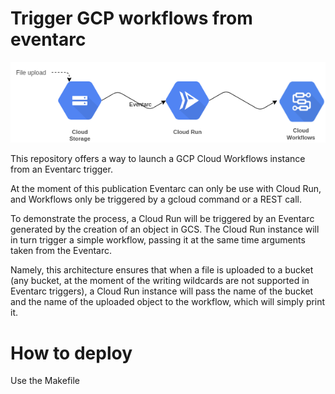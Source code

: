 # Trigger GCP workflows from eventarc

![Solution diagram](bin/diagram.png?raw=true "Solution schema")

This repository offers a way to launch a GCP Cloud Workflows instance from an Eventarc trigger.

At the moment of this publication Eventarc can only be use with Cloud Run, and Workflows only be triggered by a gcloud command or a REST call.

To demonstrate the process, a Cloud Run will be triggered by an Eventarc generated by the creation of an object in GCS. The Cloud Run instance will in turn trigger a simple workflow, passing it at the same time arguments taken from the Eventarc.

Namely, this architecture ensures that when a file is uploaded to a bucket (any bucket, at the moment of the writing wildcards are not supported in Eventarc triggers), a Cloud Run instance will pass the name of the bucket and the name of the uploaded object to the workflow, which will simply print it.

# How to deploy

Use the Makefile